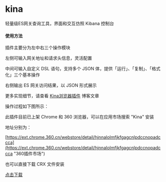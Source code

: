 # kina
轻量级ES网关查询工具，界面和交互仿照 Kibana 控制台

#### 使用方法

插件主要分为左中右三个操作模块

左侧可输入网关地址和请求头信息，灵活配置

中间可输入自定义 DSL 语句，支持多个 JSON 体，提供「运行」、「复制」、「格式化」三个基本操作

右侧输出 ES 网关访问结果，以 JSON 形式展示

更多实现细节，请查看 [Kina浏览器插件](https://jyncode.com/show/217.html "Kina浏览器插件") 博客文章

操作过程如下图所示：

此插件目前已上架 Chrome 和 360 浏览器，可以在应用市场搜索 "Kina" 安装

地址分别为：

[https://ext.chrome.360.cn/webstore/detail/hjnnalolmfjkfgagcnlpdccnopadccca](https://ext.chrome.360.cn/webstore/detail/hjnnalolmfjkfgagcnlpdccnopadccca "360插件市场")

也可以直接下载 CRX 文件安装

[点击下载](dist/Kina.crx "下载crx")